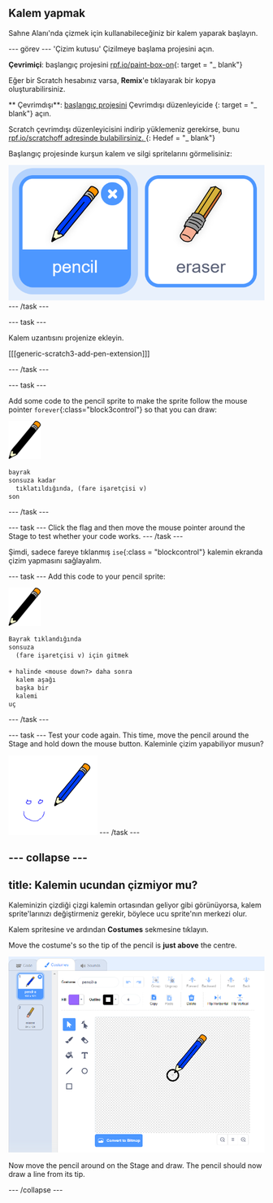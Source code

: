 ## Kalem yapmak

Sahne Alanı'nda çizmek için kullanabileceğiniz bir kalem yaparak başlayın.

\--- görev \--- 'Çizim kutusu' Çizilmeye başlama projesini açın.

**Çevrimiçi**: başlangıç projesini [rpf.io/paint-box-on](http://rpf.io/paint-box-on){: target = "_ blank"}

Eğer bir Scratch hesabınız varsa, **Remix**'e tıklayarak bir kopya oluşturabilirsiniz.

** Çevrimdışı**: [başlangıç projesini](http://rpf.io/p/en/paint-box-go) Çevrimdışı düzenleyicide {: target = "_ blank"} açın.

Scratch çevrimdışı düzenleyicisini indirip yüklemeniz gerekirse, bunu [ rpf.io/scratchoff adresinde bulabilirsiniz. ](http://rpf.io/scratchoff) {: Hedef = "_ blank"}

Başlangıç projesinde kurşun kalem ve silgi spritelarını görmelisiniz:

![ekran görüntüsü](images/paint-starter.png) \--- /task \---

\--- task \---

Kalem uzantısını projenize ekleyin.

[[[generic-scratch3-add-pen-extension]]]

\--- /task \---

\--- task \---

Add some code to the pencil sprite to make the sprite follow the mouse pointer `forever`{:class="block3control"} so that you can draw:

![kalem](images/pencil.png)

```blocks3
bayrak
sonsuza kadar
  tıklatıldığında, (fare işaretçisi v)
son
```

\--- /task \---

\--- task \--- Click the flag and then move the mouse pointer around the Stage to test whether your code works. \--- /task \---

Şimdi, sadece fareye tıklanmış `ise`{:class = "blockcontrol"} kalemin ekranda çizim yapmasını sağlayalım.

\--- task \--- Add this code to your pencil sprite:

![kalem](images/pencil.png)

```blocks3
Bayrak tıklandığında
sonsuza
  (fare işaretçisi v) için gitmek

+ halinde <mouse down?> daha sonra
  kalem aşağı
  başka bir
  kalemi
uç
```

\--- /task \---

\--- task \--- Test your code again. This time, move the pencil around the Stage and hold down the mouse button. Kaleminle çizim yapabiliyor musun?

![ekran görüntüsü](images/paint-draw.png) \--- /task \---

## \--- collapse \---

## title: Kalemin ucundan çizmiyor mu?

Kaleminizin çizdiği çizgi kalemin ortasından geliyor gibi görünüyorsa, kalem sprite'larınızı değiştirmeniz gerekir, böylece ucu sprite'nın merkezi olur.

Kalem spritesine ve ardından **Costumes** sekmesine tıklayın.

Move the costume's so the tip of the pencil is **just above** the centre.

![Kostüm merkezi](images/costume-center-annotated.png)

Now move the pencil around on the Stage and draw. The pencil should now draw a line from its tip.

\--- /collapse \---